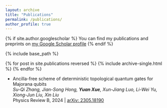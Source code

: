 ```yaml
---
layout: archive
title: "Publications"
permalink: /publications/
author_profile: true
---
```


{% if site.author.googlescholar %}
  You can find my publications and preprints on [my Google Scholar profile](https://scholar.google.com/citations?user=1aal5_wAAAAJ&hl=zh-CN)
{% endif %}

{% include base_path %}

{% for post in site.publications reversed %}
  {% include archive-single.html %}
{% endfor %}
* Ancilla-free scheme of deterministic topological quantum gates for Majorana qubits <br>
   _Su-Qi Zhang, Jian-Song Hong, **Yuan Xue**, Xun-Jiang Luo, Li-Wei Yu, Xiong-Jun Liu, Xin Liu_ <br>
   Physics Review B, 2024 | [arXiv: 2305.18190](https://arxiv.org/abs/2305.18190)

